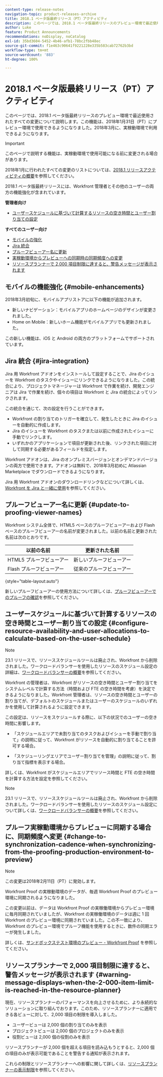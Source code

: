 ```yaml
---
content-type: release-notes
navigation-topic: product-releases-archive
title: 2018.1 ベータ版最終リリース（PT）アクティビティ
description: このページでは、2018.1 ベータ版最終リリースのプレビュー環境で最近使用されたすべての変更について説明します。この機能は、2018年1月31日（PT）にプレビュー環境で使用できるようになりました。2018年3月に、実稼動環境で利用できるようになります。
author: Luke
feature: Product Announcements
recommendations: noDisplay, noCatalog
exl-id: 35bd3604-5452-4b46-afb1-78bc2fbb48ec
source-git-commit: f1e463c90641f9221228e335b583cab72762b3bd
workflow-type: tm+mt
source-wordcount: '883'
ht-degree: 100%

---
```


# 2018.1 ベータ版最終リリース（PT）アクティビティ

このページでは、2018.1 ベータ版最終リリースのプレビュー環境で最近使用されたすべての変更について説明します。この機能は、2018年1月31日（PT）にプレビュー環境で使用できるようになりました。2018年3月に、実稼動環境で利用できるようになります。

>[!IMPORTANT]
>
>このページで説明する機能は、実稼動環境で使用可能になる前に変更される場合があります。

2018年1月に行われたすべての変更のリストについては、[2018.1 リリースアクティビティの概要](../../../../product-announcements/product-releases/quarterly-release-archive/2018.1-release-activity/2018-1-release-activity-overview.md)を参照してください。

2018.1 ベータ版最終リリースには、Workfront 管理者とその他のユーザーの両方の機能強化が含まれています。

**管理者向け**

* [ユーザースケジュールに基づいて計算するリソースの空き時間とユーザー割り当ての設定](#configure-resource-availability-and-user-allocations-to-calculate-based-on-the-user-schedule)

**すべてのユーザー向け**

* [モバイルの強化](#mobile-enhancements)
* [Jira 統合](#jira-integration)
* [プルーフビューアー名に更新](#update-to-proofing-viewer-names)
* [実稼動環境からプレビューへの同期時の同期頻度への変更](#change-to-synchronization-cadence-when-synchronizing-from-the-proofing-production-environment-to-preview)
* [リソースプランナーで 2,000 項目制限に達すると、警告メッセージが表示されます](#warning-message-displays-when-the-2-000-item-limit-is-reached-in-the-resource-planner)

## モバイルの機能強化 {#mobile-enhancements}

2018年3月初旬に、モバイルアプリストアに以下の機能が追加されます。

* 新しいナビゲーション：モバイルアプリのホームページのデザインが変更されました。
* Home on Mobile：新しいホーム機能がモバイルアプリでも更新されました。

この新しい機能は、iOS と Android の両方のプラットフォームでサポートされています。

## Jira 統合 {#jira-integration}

Jira 用 Workfront アドオンをインストールして設定することで、Jira のイシューを Workfront のタスクやイシューにリンクできるようになりました。この統合により、プロジェクトマネージャーは Workfront で作業を続け、開発エンジニアは Jira で作業を続け、個々の項目は Workfront と Jira の統合によってリンクされます。

この統合を通じて、次の設定を行うことができます。

* Workfront の割り当てのトリガーを確立して、発生したときに Jira のイシューを自動的に作成します。
* Jira のイシューを Workfront のタスクまたは以前に作成されたイシューに手動でリンクします。
* いずれかのアプリケーションで項目が更新された後、リンクされた項目に対して同期する必要があるフィールドを指定します。

Workfront アドオンは、Jira のオンプレミスバージョンとオンデマンドバージョンの両方で使用できます。アドオンは無料で、2018年3月初めに Atlassian Marketplace でダウンロードできるようになります。

Jira 用 Workfront アドオンのダウンロードリンクなどについて詳しくは、[Workfront を Jira と一緒に使用](https://support.workfront.com/hc/en-us/sections/115001130053)を参照してください。

## プルーフビューアー名に更新 {#update-to-proofing-viewer-names}

Workfront システム全体で、HTML5 ベースのプルーフビューアーおよび Flash ベースのプルーフビューアーの名前が変更されました。以前の名前と更新された名前は次のとおりです。

| **以前の名前** | **更新された名前** |
|---|---|
| HTML5 プルーフビューアー | 新しいプルーフビューアー |
| Flash プルーフビューアー | 従来のプルーフビューアー |

{style="table-layout:auto"}

新しいプルーフビューアーの使用方法について詳しくは、[プルーフビューアーでのプルーフの確認](https://support.workfront.com/hc/en-us/sections/115000275214)を参照してください。

## ユーザースケジュールに基づいて計算するリソースの空き時間とユーザー割り当ての設定 {#configure-resource-availability-and-user-allocations-to-calculate-based-on-the-user-schedule}

>[!NOTE]
>
>23.1 リリースで、リソーススケジュールツールは廃止され、Workfront から削除されました。ワークロードバランサーを使用したリソースのスケジュール設定の詳細は、[ワークロードバランサーの概要](../../../../resource-mgmt/workload-balancer/overview-workload-balancer.md)を参照してください。

Workfront の管理者は、Workfront がリソースの空き時間とユーザー割り当てをシステムレベルで計算する方法（時間および FTE の空き時間を考慮）を決定できるようになりました。Workfront 管理者は、リソースの空き時間とユーザーの割り当てが、デフォルトのスケジュールまたはユーザーのスケジュールのいずれかを使用して計算されるように設定できます。

この設定は、リソースをスケジュールする際に、以下の状況でのユーザーの空き時間に影響します。

* 「スケジュールエリアで未割り当てのタスクおよびイシューを手動で割り当て」の説明に従って、Workfront がリソースを自動的に割り当てることを許可する場合。

* 「スケジューリングエリアでユーザー割り当てを管理」の説明に従って、割り当て指標を表示する場合。

詳しくは、Workfront がスケジュールエリアでリソース時間と FTE の空き時間を計算する方法を設定を参照してください。

>[!NOTE]
>
>23.1 リリースで、リソーススケジュールツールは廃止され、Workfront から削除されました。ワークロードバランサーを使用したリソースのスケジュール設定について詳しくは、[ワークロードバランサーの概要](../../../../resource-mgmt/workload-balancer/overview-workload-balancer.md)を参照してください。


## プルーフ実稼動環境からプレビューに同期する場合に、同期頻度へ変更 {#change-to-synchronization-cadence-when-synchronizing-from-the-proofing-production-environment-to-preview}

>[!NOTE]
>
>この変更は2018年2月11日（PT）に発効します。

Workfront Proof の実稼動環境のデータが、毎週 Workfront Proof のプレビュー環境に同期されるようになりました。

この変更以前は、データは Workfront Proof の実稼働環境からプレビュー環境に毎月同期されていましたが、Workfront の実稼働環境のデータは週に 1 回 Workfront のプレビュー環境に同期されていました。この不一致により、Workfront のプレビュー環境でプルーフ機能を使用するときに、数件の同期エラーが発生しました。 

詳しくは、[サンドボックステスト環境のプレビュー - Workfront Proof](../../../../workfront-proof/wp-getstarted/system-information/preview-sandbox.md) を参照してください。

## リソースプランナーで 2,000 項目制限に達すると、警告メッセージが表示されます {#warning-message-displays-when-the-2-000-item-limit-is-reached-in-the-resource-planner}

現在、リソースプランナーのパフォーマンスを向上させるために、より永続的なソリューションに取り組んでおります。このため、リソースプランナーに適用できる各ビューに対して、2,000 項目の制限を導入しました。

* ユーザービューは 2,000 個の割り当てのみを表示
* プロジェクトビューは 2,000 個のプロジェクトのみを表示
* 役割ビューは 2,000 個の役割のみを表示

リソースプランナーが 2,000 個を超える項目を読み込もうとすると、2,000 個の項目のみが表示可能であることを警告する通知が表示されます。

これらの制限とリソースプランナーへの影響に関して詳しくは、[リソースプランナーの表示制限](../../../../resource-mgmt/resource-planning/resource-planner-display-limitations.md)を参照してください。

<!--
<p data-mc-conditions="QuicksilverOrClassic.Draft mode">To participate in our beta program for the Resource Planner performance, see <a href="../../../../product-announcements/betas/resource-planner-performance-beta.md" class="MCXref xref">Resource Planner performance beta </a>.</p>
-->
